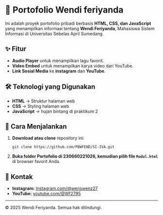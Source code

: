 # 📌 Portofolio Wendi feriyanda 

Ini adalah proyek portofolio pribadi berbasis **HTML, CSS, dan JavaScript** yang menampilkan informasi tentang **Wendi Feriyanda**, Mahasiswa Sistem Informasi di Universitas Sebelas April Sumedang.

## ✨ Fitur
- **Audio Player** untuk menampilkan lagu favorit.
- **Video Embed** untuk menampilkan karya video dari YouTube.
- **Link Sosial Media** ke **instagram** dan **YouTube**.

## 🛠️ Teknologi yang Digunakan
- **HTML** → Struktur halaman web
- **CSS** → Styling halaman web
- **JavaScript** → hujan bintang di praktikum 2

## 🚀 Cara Menjalankan
1. **Download atau clone** repository ini:
   ```bash
   git clone https://github.com/PBWFEND/SI-IVA.git
   ```
2. **Buka folder Portofolio di 230660221026, kemudian pilih file `Modul.html`** di browser favorit Anda.


## 📌 Kontak
- **Instagram:** [Instagram.com/@wenswenz27](https://www.instagram.com/wenswenz27)
- **YouTube:** [youtube.com/@Wf2795](https://www.youtube.com/@Wf2795)

---

© 2025 Wendi Feriyanda. Semua hak dilindungi.
